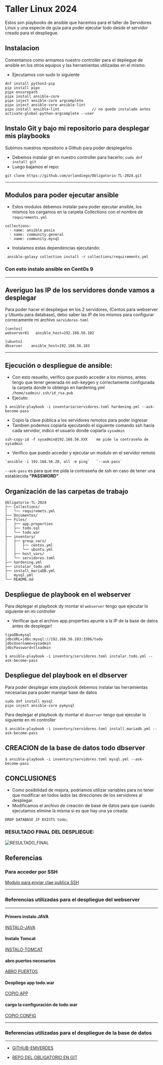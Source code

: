 # Taller Linux 2024
Estos son playbooks de ansible que hacemos para el taller de Servidores Linux y una especie de guia para poder ejecutar todo desde el servidor creado para el despliegue.

## Instalacion
Comentamos como armamos nuestro controller para el depliegue de ansible en los otros equipos y las herramientas utilizadas en el mismo.

 - Ejecutamos con sudo lo siguiente

```
dnf install python3-pip
pip install pipx
pipx ensurepath
pipx install ansible-core
pipx inject ansible-core argcomplete
pipx inject ansible-core ansible-lint   
pipx install ansible-lint               // no quedo instalado antes
activate-global-python-argcomplete --user
```

## Instalo Git y bajo mi repositorio para desplegar mis playbooks

Subimos nuestros repositorio a Github para poder desplegarlos
- Debemos instalar git en nuestro controller para hacerlo:
`sudo dnf install git`
- Luego bajamos el repo:
```
git clone https://github.com/orlandiego/Obligatorio-TL-2024.git
```
---
## Modulos para poder ejecutar ansible

- Estos modulos debemos instalar para poder ejecutar ansible, los mismos los cargamos en la carpeta Collections con el nombre de `requirements.yml`

```
collections:
  - name: ansible.posix
  - name: community.general
  - name: community.mysql
```
 - Instalamos estas dependencias ejecutando:

```
 ansible-galaxy collection install -r collections/requirements.yml 
```
### Con esto instalo ansible en Cent0s 9
---
## Averiguo las IP de los servidores donde vamos a desplegar

Para poder hacer el despliegue en los 2 servidores, (Centos para webserver y Ubuntu para database), debo saber las IP de los mismos para configurar correcamente mi archivo `servidores-toml` 

```
[centos]
webserver01   ansible_host=192.168.56.102

[ubuntu]
dbserver    ansible_host=192.168.56.103
```

---
## Ejecución o despliegue de ansible:

- Con esto resuelto, verifico que puedo acceder a los mismos, antes tengo que tener generada mi ssh-keygen y correctamente configurada la carpeta donde lo obtengo en hardening.yml
`/home/sadmin/.ssh/id_rsa.pub`
 - Ejecuto:

```
$ ansible-playbook -i inventario/servidores.toml hardening.yml --ask-become-pass
```
- Copio la clave pública a los servidores remotos para poder ingresar
- Tambien podemos copiarla ejecutando el siguiente comando ssh hacia cada servidor, indico el usuario donde copiarla `sysadmin`

```ssh
ssh-copy-id -f sysadmin@192.168.56.XXX    me pide la contraseña de sysadmin 
```

- Verifico que puedo acceder y ejecutar un modulo en el servidor remoto

```
`ansible -i 192.168.56.20, all -m ping`   `--ask-pass`
```

  `--ask-pass` es para que me pida la contraseña de ssh en caso de tener una establecida **"PASSWORD"**

## Organización de las carpetas de trabajo


```
Obligatorio-TL-2024
├── Collections/
│   └── requiremets.yml
├── Documentos/
├── Files/
│   ├── app.properties
│   ├── todo.sql
│   └── todo.war
├── inventory/
│   ├── group_vars/
│   │   ├── centos.yml
│   │   └── ubuntu.yml
│   ├── host_vars/
│   └── servidores.toml
├── hardening.yml
├── instalar_todo.yml
├── install_mariaDB.yml
|   mysql.yml
└── README.md

```

## Despliegue de playbook en el webserver

Para deplegar el playbook dy montar el `webserver` tengo que ejecutar lo siguiente en mi controller

 - Verificar que el archivo app.properties apunte a la IP de la base de datos antes de desplegar!

```
tipoDB=mysql
jdbcURL=jdbc:mysql://192.168.56.103:3306/todo
jdbcUsername=sysadmin
jdbcPassword=tlxadmin
```

```
$ ansible-playbook -i inventory/servidores.toml instalar.todo.yml --ask-become-pass
```


## Despliegue del playbook en el dbserver

Para poder desplegar este playbook debemos instalar las herramientas necesarias para poder manejar base de datos

```
sudo dnf install mysql
pipx inject ansible-core pymysql
```

Para deplegar el playbook dy montar el `dbserver` tengo que ejecutar lo siguiente en mi controller

```
$ ansible-playbook -i inventory/servidores.toml install.mariadb.yml --ask-become-pass
```

## CREACION de la base de datos todo dbserver

```
$ ansible-playbook -i inventory/servidores.toml mysql.yml --ask-become-pass
```
## CONCLUSIONES

- Como posibilidad de mejora, podriamos utilizar variables para no tener que modificar en todos lados las direcciones de los servidores al desplegar.
- Modificamos el archivo de creación de base de datos para que cuando ejecutamos elimine la misma si es que hay una ya creada:

`DROP DATABASE IF EXISTS todo;`

### RESULTADO FINAL DEL DESPLIEGUE:

![RESULTADO_FINAL](./Documentos/Imagenes/pruebas/webserver%20funcionando_registro_usuario-logeado.JPG)

## Referencias

### Para acceder por SSH

[Modulo para enviar clae publica SSH](https://docs.ansible.com/ansible/latest/collections/ansible/posix/authorized_key_module.html)

---
### Referencias utilizadas para el despliegue del webserver
---
#### Primero instalo JAVA

[INSTALO-JAVA](https://www.geeksforgeeks.org/how-to-install-java-using-ansible-playbook/)

#### Instalo Tomcat

 [INSTALO-TOMCAT](https://github.com/jmutai/tomcat-ansible/blob/master/tomcat-setup.yml)   

#### abro puertos necesarios

[ABRO PUERTOS](https://docs.ansible.com/ansible/latest/collections/ansible/posix/firewalld_module.html)

#### Despliego app todo.war

[COPIO APP](https://docs.ansible.com/ansible/latest/collections/ansible/builtin/copy_module.html#ansible-collections-ansible-builtin-copy-module)

#### cargo la configuración de todo.war

[COPIO CONFIG](https://docs.ansible.com/ansible/latest/collections/ansible/builtin/template_module.html#ansible-collections-ansible-builtin-template-module)

---
### Referencias utilizadas para el despliegue de la base de datos
---

- [GITHUB-EMVERDES](https://github.com/emverdes/TallerJulio2024.git)

- [REPO DEL OBLIGATORIO EN GIT](<https://github.com/orlandiego/Obligatorio-TL-2024>)